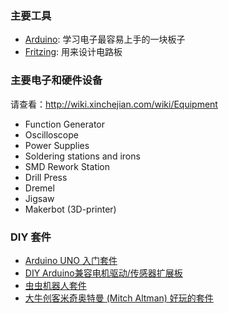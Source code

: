 ### 主要工具

* [Arduino](http://www.arduino.cc/): 学习电子最容易上手的一块板子
* [Fritzing](http://fritzing.org/): 用来设计电路板

### 主要电子和硬件设备

请查看：<http://wiki.xinchejian.com/wiki/Equipment>

* Function Generator
* Oscilloscope
* Power Supplies
* Soldering stations and irons
* SMD Rework Station
* Drill Press
* Dremel
* Jigsaw
* Makerbot (3D-printer)

### DIY 套件

* [Arduino UNO 入门套件](http://xinchejian.com/tools-%e5%b7%a5%e5%85%b7/arduino-starter-kit/?lang=zh)
* [DIY Arduino兼容电机驱动/传感器扩展板](http://xinchejian.com/tools-%e5%b7%a5%e5%85%b7/diy-motorssensors-shield-for-arduino/?lang=zh)
* [虫虫机器人套件](http://xinchejian.com/tools-%e5%b7%a5%e5%85%b7/insectbot-diy-kit/?lang=zh)
* [大牛创客米奇奥特曼 (Mitch Altman) 好玩的套件](http://xinchejian.com/tools-%e5%b7%a5%e5%85%b7/diy-kits-from-mitch-altman/?lang=zh)